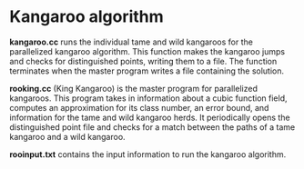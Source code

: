 # Kangaroo algorithm

**kangaroo.cc** runs the individual tame and wild kangaroos for the parallelized kangaroo algorithm. This function makes the kangaroo jumps and checks for distinguished points, writing them to a file. The function terminates when the master program writes a file containing the solution. 

**rooking.cc** (King Kangaroo) is the master program for parallelized kangaroos. This program takes in information about a cubic function field, computes an approximation for its class number, an error bound, and information for the tame and wild kangaroo herds. It periodically opens the distinguished point file and checks for a match between the paths of a tame kangaroo and a wild kangaroo.

**rooinput.txt** contains the input information to run the kangaroo algorithm.
